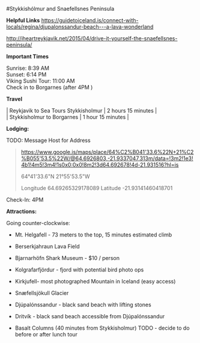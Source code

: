#Stykkishólmur and Snaefellsnes Peninsula


__Helpful Links__
https://guidetoiceland.is/connect-with-locals/regina/djupalonssandur-beach---a-lava-wonderland

http://iheartreykjavik.net/2015/04/drive-it-yourself-the-snaefellsnes-peninsula/


__Important Times__  


Sunrise: 8:39 AM  
Sunset: 6:14 PM  
Viking Sushi Tour: 11:00 AM  
Check in to Borgarnes (after 4PM )

__Travel__  

|  Reykjavik to Sea Tours Stykkisholmur  |  2 hours 15 minutes  |   
|  Stykkisholmur to Borgarnes |  1 hour 15 minutes  |   


__Lodging:__ 

TODO: Message Host for Address

> https://www.google.is/maps/place/64%C2%B041'33.6%22N+21%C2%B055'53.5%22W/@64.6926803,-21.9337047,313m/data=!3m2!1e3!4b1!4m5!3m4!1s0x0:0x0!8m2!3d64.692678!4d-21.931516?hl=is
> 
> 64°41'33.6"N 21°55'53.5"W
> 
> Longitude 64.69265329178089
> Latitude -21.93141460418701

Check-In: 4PM  


__Attractions:__

Going counter-clockwise:  
+ Mt. Helgafell - 73 meters to the top, 15 minutes estimated climb  
+ Berserkjahraun Lava Field
+ Bjarnarhöfn Shark Museum - $10 / person
+ Kolgrafarfjördur - fjord with potential bird photo ops  
+ Kirkjufell- most photographed Mountain in Iceland (easy access) 
+ Snæfellsjökull Glacier
+ Djúpalónssandur - black sand beach with lifting stones 
+ Dritvík - black sand beach accessible from Djúpalónssandur 

+ Basalt Columns (40 minutes from Stykkisholmur)  TODO - decide to do before or after lunch tour



